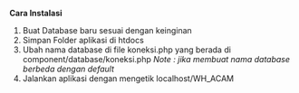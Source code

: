 **Cara Instalasi**
1. Buat Database baru sesuai dengan keinginan
2. Simpan Folder aplikasi di htdocs
3. Ubah nama database di file koneksi.php yang berada di component/database/koneksi.php 
*Note : jika membuat nama database berbeda dengan default*
4. Jalankan aplikasi dengan mengetik localhost/WH_ACAM
